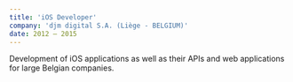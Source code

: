 ```yaml
---
title: 'iOS Developer'
company: 'djm digital S.A. (Liège - BELGIUM)'
date: 2012 – 2015
---
```


Development of iOS applications as well as their APIs
and web applications for large Belgian companies.
